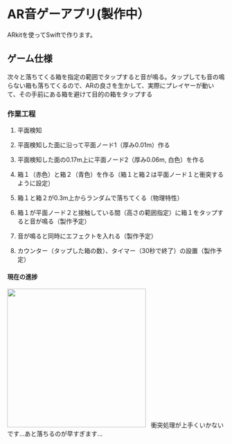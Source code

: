 # AR音ゲーアプリ(製作中）

ARkitを使ってSwiftで作ります。　　

## ゲーム仕様　　
次々と落ちてくる箱を指定の範囲でタップすると音が鳴る。タップしても音の鳴らない箱も落ちてくるので、ARの良さを生かして、実際にプレイヤーが動いて、その手前にある箱を避けて目的の箱をタップする　　

### 作業工程

1. 平面検知　　
2. 平面検知した面に沿って平面ノード1（厚み0.01m）作る  
3. 平面検知した面の0.17m上に平面ノード2（厚み0.06m, 白色）を作る　
4. 箱１（赤色）と箱２（青色）を作る（箱１と箱２は平面ノード１と衝突するように設定）
5. 箱１と箱２が0.3m上からランダムで落ちてくる（物理特性）

6. 箱１が平面ノード２と接触している間（高さの範囲指定）に箱１をタップすると音が鳴る（製作予定）　
7. 音が鳴ると同時にエフェクトを入れる（製作予定）　　
8. カウンター（タップした箱の数）、タイマー（30秒で終了）の設置（製作予定）　　

#### 現在の進捗　　
<img src="https://user-images.githubusercontent.com/34294333/38087004-76ab4d0a-3391-11e8-98b7-66ca729822f3.gif" width="320px">  
衝突処理が上手くいかないです...あと落ちるのが早すぎます...












